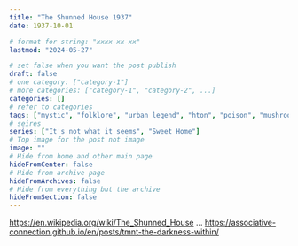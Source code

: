 ```yaml
---
title: "The Shunned House 1937"
date: 1937-10-01

# format for string: "xxxx-xx-xx"
lastmod: "2024-05-27"

# set false when you want the post publish
draft: false
# one category: ["category-1"]
# more categories: ["category-1", "category-2", ...]
categories: []
# refer to categories
tags: ["mystic", "folklore", "urban legend", "hton", "poison", "mushrooms", "madness", "houses", "lovecraft"]
# seires
series: ["It's not what it seems", "Sweet Home"]
# Top image for the post not image
image: ""
# Hide from home and other main page
hideFromCenter: false
# Hide from archive page
hideFromArchives: false
# Hide from everything but the archive
hideFromSection: false
---
```

https://en.wikipedia.org/wiki/The_Shunned_House
...
https://associative-connection.github.io/en/posts/tmnt-the-darkness-within/
<!--more-->